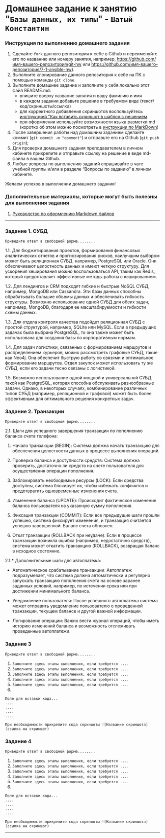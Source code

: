 # Домашнее задание к занятию "`Базы данных, их типы`" - `Шатый Константин`


### Инструкция по выполнению домашнего задания

   1. Сделайте `fork` данного репозитория к себе в Github и переименуйте его по названию или номеру занятия, например, https://github.com/имя-вашего-репозитория/git-hw или  https://github.com/имя-вашего-репозитория/7-1-ansible-hw).
   2. Выполните клонирование данного репозитория к себе на ПК с помощью команды `git clone`.
   3. Выполните домашнее задание и заполните у себя локально этот файл README.md:
      - впишите вверху название занятия и вашу фамилию и имя
      - в каждом задании добавьте решение в требуемом виде (текст/код/скриншоты/ссылка)
      - для корректного добавления скриншотов воспользуйтесь [инструкцией "Как вставить скриншот в шаблон с решением](https://github.com/netology-code/sys-pattern-homework/blob/main/screen-instruction.md)
      - при оформлении используйте возможности языка разметки md (коротко об этом можно посмотреть в [инструкции  по MarkDown](https://github.com/netology-code/sys-pattern-homework/blob/main/md-instruction.md))
   4. После завершения работы над домашним заданием сделайте коммит (`git commit -m "comment"`) и отправьте его на Github (`git push origin`);
   5. Для проверки домашнего задания преподавателем в личном кабинете прикрепите и отправьте ссылку на решение в виде md-файла в вашем Github.
   6. Любые вопросы по выполнению заданий спрашивайте в чате учебной группы и/или в разделе “Вопросы по заданию” в личном кабинете.
   
Желаем успехов в выполнении домашнего задания!
   
### Дополнительные материалы, которые могут быть полезны для выполнения задания

1. [Руководство по оформлению Markdown файлов](https://gist.github.com/Jekins/2bf2d0638163f1294637#Code)

---

### Задание 1. СУБД

`Приведите ответ в свободной форме........`

1.1. Для бюджетирования проектов, формирования финансовых аналитических отчетов и прогнозирования рисков, наилучшим выбором может быть реляционная СУБД, например, PostgreSQL или Oracle. Они обеспечивают целостность данных и имеют четкую структуру. Для ускорения хеширования можно воспользоваться API, таким как Redis, который предоставляет эффективные методы работы с кэшированием.

1.2. Для лендингов и CRM подходят гибкие и быстрые NoSQL СУБД, например, MongoDB или Cassandra. Эти базы данных способны обрабатывать большие объемы данных и обеспечивать гибкость структуры. Возможно использование одной СУБД для обеих задач, например, MongoDB, благодаря ее масштабируемости и гибкости схемы данных.

1.3. Для отдела контроля качества подойдет реляционная СУБД с простой структурой, например, SQLite или MySQL. Если в предыдущих задачах была выбрана PostgreSQL, то она также может быть использована для создания базы по корпоративным нормам.

1.4. Для задач логистики, связанных с формированием маршрутов и распределением курьеров, можно рассмотреть графовые СУБД, такие как Neo4j. Она обеспечит быструю работу со связями и оптимальное формирование маршрутов. Отдел закупок может использовать ту же СУБД, если его задачи тесно связаны с логистикой.

1.5. Возможно использование одной мощной и универсальной СУБД, такой как PostgreSQL, которая способна обслуживать разнообразные задачи. Однако, в некоторых случаях, комбинирование различных типов СУБД (например, реляционной и графовой) может быть более эффективным для оптимального решения конкретных задач.

### Задание 2. Транзакции

`Приведите ответ в свободной форме........`

2.1. Шаги для успешного завершения транзакции по пополнению баланса счета телефона:

1. Начало транзакции (BEGIN): Система должна начать транзакцию для обеспечения целостности данных в процессе выполнения операций.

2. Проверка баланса и доступности средств: Система должна проверить, достаточно ли средств на счете пользователя для осуществления операции пополнения.

3. Заблокировать необходимые ресурсы (LOCK): Если средства доступны, система блокирует их, чтобы избежать конфликтов и предотвратить одновременные изменения счета.

4. Изменение баланса (UPDATE): Происходит фактическое изменение баланса пользователя на указанную сумму пополнения.

5. Фиксация транзакции (COMMIT): Если все предыдущие шаги прошли успешно, система фиксирует изменения, и транзакция считается успешно завершенной. Баланс счета обновлен.

6. Откат транзакции (ROLLBACK при неудаче): Если в процессе транзакции возникла ошибка (например, недостаточно средств), система может откатить транзакцию (ROLLBACK), возвращая баланс в исходное состояние.

2.1.* Дополнительные шаги для автоплатежа:

- Автоматическое срабатывание транзакции: Автоплатеж подразумевает, что система должна автоматически и регулярно запускать транзакцию пополнения счета на основе заранее заданных условий, например, по истечении срока или при достижении минимального баланса.

- Уведомление пользователя: После успешного автоплатежа система может отправить уведомление пользователю о проведенной транзакции, текущем балансе и другой важной информации.

- Логирование операции: Важно вести журнал операций, чтобы иметь историю изменений баланса и возможность отслеживать проведенные автоплатежи.

### Задание 3

`Приведите ответ в свободной форме........`

1. `Заполните здесь этапы выполнения, если требуется ....`
2. `Заполните здесь этапы выполнения, если требуется ....`
3. `Заполните здесь этапы выполнения, если требуется ....`
4. `Заполните здесь этапы выполнения, если требуется ....`
5. `Заполните здесь этапы выполнения, если требуется ....`
6. 

```
Поле для вставки кода...
....
....
....
....
```

`При необходимости прикрепитe сюда скриншоты
![Название скриншота](ссылка на скриншот)`

### Задание 4

`Приведите ответ в свободной форме........`

1. `Заполните здесь этапы выполнения, если требуется ....`
2. `Заполните здесь этапы выполнения, если требуется ....`
3. `Заполните здесь этапы выполнения, если требуется ....`
4. `Заполните здесь этапы выполнения, если требуется ....`
5. `Заполните здесь этапы выполнения, если требуется ....`
6. 

```
Поле для вставки кода...
....
....
....
....
```

`При необходимости прикрепитe сюда скриншоты
![Название скриншота](ссылка на скриншот)`

---
